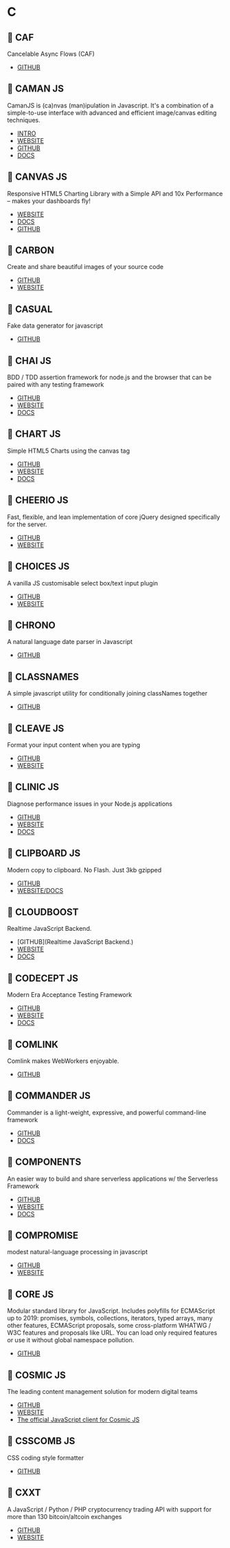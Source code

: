 # C

## :rocket: CAF

Cancelable Async Flows (CAF)

* [GITHUB](https://github.com/getify/CAF)

## :rocket: CAMAN JS

CamanJS is (ca)nvas (man)ipulation in Javascript. It's a combination of a simple-to-use interface with advanced and efficient image/canvas editing techniques.

* [INTRO](https://www.youtube.com/watch?v=MEENB3_9yUw)
* [WEBSITE](http://camanjs.com/)
* [GITHUB](https://github.com/meltingice/CamanJS/)
* [DOCS](http://camanjs.com/docs/)

## :rocket: CANVAS JS

Responsive HTML5 Charting Library with a Simple API and 10x Performance – makes your dashboards fly!

* [WEBSITE](https://canvasjs.com/)
* [DOCS](https://canvasjs.com/docs/charts/basics-of-creating-html5-chart/)
* [GITHUB](https://github.com/tsur/canvasjs)

## :rocket: CARBON

Create and share beautiful images of your source code

* [GITHUB](https://github.com/dawnlabs/carbon)
* [WEBSITE](https://carbon.now.sh/)

## :rocket: CASUAL

Fake data generator for javascript

* [GITHUB](https://github.com/boo1ean/casual)

## :rocket: CHAI JS

BDD / TDD assertion framework for node.js and the browser that can be paired with any testing framework

* [GITHUB](https://github.com/chaijs/chai)
* [WEBSITE](https://www.chaijs.com/)
* [DOCS](https://www.chaijs.com/guide/)

## :rocket: CHART JS

Simple HTML5 Charts using the canvas tag

* [GITHUB](https://github.com/chartjs/Chart.js)
* [WEBSITE](https://www.chartjs.org/)
* [DOCS](https://www.chartjs.org/docs/latest/)

## :rocket: CHEERIO JS

Fast, flexible, and lean implementation of core jQuery designed specifically for the server.

* [GITHUB](https://github.com/cheeriojs/cheerio)
* [WEBSITE](https://cheerio.js.org/)

## :rocket: CHOICES JS

A vanilla JS customisable select box/text input plugin

* [GITHUB](https://github.com/jshjohnson/Choices)
* [WEBSITE](https://joshuajohnson.co.uk/Choices/)

## :rocket: CHRONO

A natural language date parser in Javascript

* [GITHUB](https://github.com/wanasit/chrono)

## :rocket: CLASSNAMES

A simple javascript utility for conditionally joining classNames together

* [GITHUB](https://github.com/JedWatson/classnames)

## :rocket: CLEAVE JS

Format your input content when you are typing

* [GITHUB](https://github.com/nosir/cleave.js)
* [WEBSITE](https://nosir.github.io/cleave.js/)

## :rocket: CLINIC JS

Diagnose performance issues in your Node.js applications

* [GITHUB](https://github.com/nearform/node-clinic)
* [WEBSITE](https://clinicjs.org/)
* [DOCS](https://clinicjs.org/documentation/)

## :rocket: CLIPBOARD JS

Modern copy to clipboard. No Flash. Just 3kb gzipped

* [GITHUB](https://github.com/zenorocha/clipboard.js)
* [WEBSITE/DOCS](https://clipboardjs.com/)

## :rocket: CLOUDBOOST

Realtime JavaScript Backend.

* [GITHUB](Realtime JavaScript Backend.)
* [WEBSITE](https://www.cloudboost.io/)
* [DOCS](https://tutorials.cloudboost.io/)

## :rocket: CODECEPT JS

Modern Era Acceptance Testing Framework

* [GITHUB](https://github.com/codeception/codeceptjs/)
* [WEBSITE](https://codecept.io/)
* [DOCS](https://codecept.io/basics/)

## :rocket: COMLINK

Comlink makes WebWorkers enjoyable.

* [GITHUB](https://github.com/GoogleChromeLabs/comlink)

## :rocket: COMMANDER JS

Commander is a light-weight, expressive, and powerful command-line framework

* [GITHUB](https://github.com/tj/commander.js)
* [DOCS](http://tj.github.io/commander.js/)

## :rocket: COMPONENTS

An easier way to build and share serverless applications w/ the Serverless Framework

* [GITHUB](https://github.com/serverless/components)
* [WEBSITE](https://serverless.com)
* [DOCS](https://serverless.com/framework/docs/)

## :rocket: COMPROMISE

modest natural-language processing in javascript

* [GITHUB](https://github.com/spencermountain/compromise)
* [WEBSITE](http://compromise.cool/)

## :rocket: CORE JS

Modular standard library for JavaScript. Includes polyfills for ECMAScript up to 2019: promises, symbols, collections, iterators, typed arrays, many other features, ECMAScript proposals, some cross-platform WHATWG / W3C features and proposals like URL. You can load only required features or use it without global namespace pollution.

* [GITHUB](https://github.com/zloirock/core-js)

## :rocket: COSMIC JS

The leading content management solution for modern digital teams

* [GITHUB](https://github.com/cosmicjs/gatsby-source-cosmicjs)
* [WEBSITE](https://cosmicjs.com/)
* [The official JavaScript client for Cosmic JS](#cosmic-node)

## :rocket: CSSCOMB JS

CSS coding style formatter

* [GITHUB](https://github.com/csscomb/csscomb.js)

## :rocket: CXXT

A JavaScript / Python / PHP cryptocurrency trading API with support for more than 130 bitcoin/altcoin exchanges

* [GITHUB](https://github.com/ccxt/ccxt)
* [WEBSITE](https://github.com/ccxt/ccxt/wiki)
